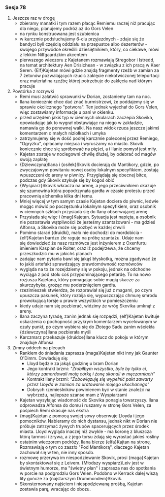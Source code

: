 ### Sesja 78
1. Jeszcze raz w drogę
    - zbieramy manatki i tym razem płacąc Remiemu raczej niż pracując dla niego, planujemy podróż aż do Gors Velen
    - na rynku konstruowana jest szubienica
    - w karczmie podsłuchujemy 6-ciu przyjezdnych - zdaje się że bandyci byli częścią oddziału na przepustce albo dezerterów - swojego przywódce określili dziesiętnikiem, który, co ciekawe, mówi z lekkim Nilfgaardzkim akcentem
    - pierwszego wieczoru z Kajetanem rozmawiają Stregobor i Istredd, na temat architektury Aen Drisichean - w związku z ich pracą w Kaer Seren. {Elf}Kajetan mówi gdzie znajdą fragmenty rzeźb w zamian za 7 żetonów pozwalających rzucić zaklęcie niekotwiczonej teleportacji oraz materiał na rzeźbę której potrzebuje do zaklęcia nad którym pracuje
2. Powtórka z rozrywki
    - Remi musi załatwić sprawunki w Dorian, zostaniemy tam na noc.
    - Ilana koniecznie chce dać znać burmistrzowi, że poddajemy się w sprawie okolicznego "potwora". Ten jednak wyjechał do Gors Velen, więc zostawiamy informacje u pani w okienku.
    - przed urzędem jakiś typ w ciemnych okularach zaczepia Skovika, opowiadając jak to wygrał obstawiając na niego w zakładzie, namawia go do ponownej walki. Na nasz widok rzuca jeszcze jakimś komentarzem o małych niziołkach i umyka
    - zatrzymujemy się w dość podłej karczmie poleconej przez Remiego, "Ogryzku", opłacamy miejsca i wyruszamy na miasto. Skovik koniecznie chce się spróbować na pięści, a i Ilanie pomysł jest miły.
    - Kajetan zostaje w noclegowni chwilę dłużej, by odebrać od magów swoją zapłatę
    - {Dziewczyna}Ilana i {osiłek}Skovik docierają do Mantikory, gdzie, po zwyczajowym powitaniu nowej osoby lokalnym specyfikiem, zostają wpuszczeni do areny w piwnicy. Przyglądają się obecnej bitce, podczas gdy Skovik szykuje się by kogoś obić
    - {Wyspiarz}Skovik wkracza na arenę, a jego przeciwnikiem okazuje się szumowina która popodrzynała gardła w czasie protestu przed pracownią alchemika kilka dni temu.
    - Mniej więcej w tym samym czasie Kajetan dociera do piwnic, ledwie mogąc mówić po poczęstunku lokalnym specyfikiem, oraz osobnik w ciemnych szkłach przysiada się do Ilany obserwującej arenę
    - Przysiada się więc i {mag}Kajetan. Sytuacja jest napięta, a osobnik nie pozostawia wątpliwości że jesteśmy szantażowani - ma gdzieś Alfonsa, a Skovika może się pozbyć w każdej chwili
    - Pomimo starań {druidki}, mało nie dochodzi do mordobicia - {elf}Kajetan bardzo źle raguje na próbę szantażu. Udaje nam się dowiedzieć że nasz rozmówca jest inżynierem z Oxenfurtu imieniem Kaspian de Roiter, oraz iż podejrzewa, że chcemy przeszkodzić mu w jakichś planach
    - zadając nam pytania bawi się jakąś błyskotką, można zgadywać że to jakiś artefakt sprawdzający prawdomówność rozmówców
    - wygląda na to że rozejdziemy się w pokoju, jednak na odchodne wyciąga z pod stołu coś przypominającego petardę. To na nowo rozjusza Kajetana, który pomagając sobie magią skacze za skurczybyka, grożąc mu poderżnięciem gardła.
    - rzezimieszek stwierdza, że rozprawiał się już z magami, po czym upuszcza pakunek, który rozbija się, wypuszczając chmurę smrodu prowokującą torsje u prawie wszystkich w pomieszczeniu
    - kiedy udaje nam się pozbierać, widzimy że wróg Skovika umknął z areny.
    - Ilana zaczyna tyradę, zanim jednak się rozpędzi, {elf}Kajetan kwituje oskarżenia o pochopność przykrym komentarzem wycelowanym w czuły punkt, po czym wybiera się do Złotego Sadu zanim wściekła {dziewczyna}Ilana pozbierała myśli
    - Karczmarz przekazuje {druidce}Ilana klucz do pokoju w którym znajduje Alfonsa
3. Zimny oddech na plecach
    - Rankiem do śniadania zaprasza {maga}Kajetan nikt inny jak Gaunter O'Dimm. Dowiaduję się:
        - Lloyd będzie za jakąś godzinę u bram Dorian
        - Jego kontrakt brzmi:
            _"Zrobiłbym wszystko, byle by tylko ci, którzy zamordowali moją córkę i żonę skonali w męczarniach"_
        - Kontrakt Ilany brzmi:
            _"Zobowiązuję się wypełnić pakt zawarty przez Lloyda w zamian za uratowanie mojego ukochanego"_
        - Dobrych rzemieślników powinienem być w stanie znaleźć na wybrzeżu, najlepsze szanse mam z Wyspiarzami
    - Kajetan wysyłając wiadomość do Skovika ponagla towarzyszy. Ilana odprowadza Alfonsa do domu i ruszamy w stronę Gors Velen, za pośpiech Remi skasuje nas ekstra
    - {mag}Kajetan z pomocą swojej sowy obserwuje Lloyda i jego pomocników. Nabieramy do nich dystansu, jednak nikt w Dorian nie próbuje zatrzymać żywych trupów spacerujących przez środek miasta. Lloyd wygląda inaczej niż zwykle - ma koronę z bluszcza którą tarmosi i zrywa, a z jego torsu zdają się wyrastać jakieś rośliny
    - ostatnim wieczorem podróży, Ilana bierze {elfa}Kajtan na stronę. Rozmawiają o tym co zaszło "Pod Mantikorą", dlaczego Kajetan zachował się w ten, nie inny sposób.
    - rozmowę przerywa im niespodziewanie Skovik, prosi {maga}Kajetan by skontaktował się z Leivem. {Młodszy wyspiarz}Leiv jest w świetnym humorze, ma "świetny plan" i zaprasza nas do spotkania w porcie na podgrodziu Gors Velen. Podobno w Kerrack dalej wiszą lity gończe za {najstarszym Drummondem}Skovik.
    - Skonsternowany najściem i niespodziewaną prośbą, Kajetan zostawia parę, wracając do obozu.